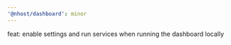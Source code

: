 ```yaml
---
'@nhost/dashboard': minor
---
```


feat: enable settings and run services when running the dashboard locally
